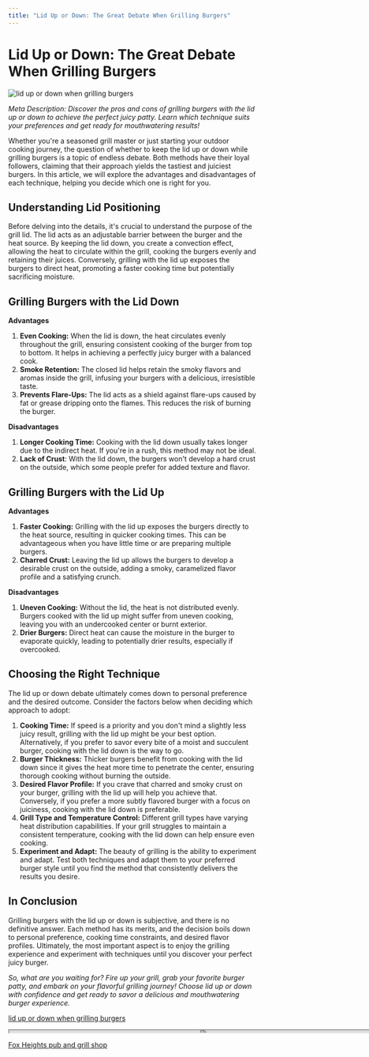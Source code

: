 ```yaml
---
title: "Lid Up or Down: The Great Debate When Grilling Burgers"
---
```

# **Lid Up or Down: The Great Debate When Grilling Burgers**


![lid up or down when grilling burgers](https://images.unsplash.com/photo-1544808208-727498b3df07?ixid=M3w0ODkxMTF8MHwxfHNlYXJjaHwxfHxsaWQlMjB1cCUyMG9yJTIwZG93biUyMHdoZW4lMjBncmlsbGluZyUyMGJ1cmdlcnN8ZW58MHx8fHwxNjkyODA0MzAwfDA&ixlib=rb-4.0.3&w=512&fit=max)

*Meta Description: Discover the pros and cons of grilling burgers with the lid up or down to achieve the perfect juicy patty. Learn which technique suits your preferences and get ready for mouthwatering results!*

Whether you're a seasoned grill master or just starting your outdoor cooking journey, the question of whether to keep the lid up or down while grilling burgers is a topic of endless debate. Both methods have their loyal followers, claiming that their approach yields the tastiest and juiciest burgers. In this article, we will explore the advantages and disadvantages of each technique, helping you decide which one is right for you.

## Understanding Lid Positioning

Before delving into the details, it's crucial to understand the purpose of the grill lid. The lid acts as an adjustable barrier between the burger and the heat source. By keeping the lid down, you create a convection effect, allowing the heat to circulate within the grill, cooking the burgers evenly and retaining their juices. Conversely, grilling with the lid up exposes the burgers to direct heat, promoting a faster cooking time but potentially sacrificing moisture.

## Grilling Burgers with the Lid Down

**Advantages**

1. **Even Cooking:** When the lid is down, the heat circulates evenly throughout the grill, ensuring consistent cooking of the burger from top to bottom. It helps in achieving a perfectly juicy burger with a balanced cook.
2. **Smoke Retention:** The closed lid helps retain the smoky flavors and aromas inside the grill, infusing your burgers with a delicious, irresistible taste.
3. **Prevents Flare-Ups:** The lid acts as a shield against flare-ups caused by fat or grease dripping onto the flames. This reduces the risk of burning the burger.

**Disadvantages**

1. **Longer Cooking Time:** Cooking with the lid down usually takes longer due to the indirect heat. If you're in a rush, this method may not be ideal.
2. **Lack of Crust**: With the lid down, the burgers won't develop a hard crust on the outside, which some people prefer for added texture and flavor.

## Grilling Burgers with the Lid Up

**Advantages**

1. **Faster Cooking:** Grilling with the lid up exposes the burgers directly to the heat source, resulting in quicker cooking times. This can be advantageous when you have little time or are preparing multiple burgers.
2. **Charred Crust:** Leaving the lid up allows the burgers to develop a desirable crust on the outside, adding a smoky, caramelized flavor profile and a satisfying crunch.

**Disadvantages**

1. **Uneven Cooking:** Without the lid, the heat is not distributed evenly. Burgers cooked with the lid up might suffer from uneven cooking, leaving you with an undercooked center or burnt exterior.
2. **Drier Burgers:** Direct heat can cause the moisture in the burger to evaporate quickly, leading to potentially drier results, especially if overcooked.

## Choosing the Right Technique

The lid up or down debate ultimately comes down to personal preference and the desired outcome. Consider the factors below when deciding which approach to adopt:

1. **Cooking Time:** If speed is a priority and you don't mind a slightly less juicy result, grilling with the lid up might be your best option. Alternatively, if you prefer to savor every bite of a moist and succulent burger, cooking with the lid down is the way to go.
2. **Burger Thickness:** Thicker burgers benefit from cooking with the lid down since it gives the heat more time to penetrate the center, ensuring thorough cooking without burning the outside.
3. **Desired Flavor Profile:** If you crave that charred and smoky crust on your burger, grilling with the lid up will help you achieve that. Conversely, if you prefer a more subtly flavored burger with a focus on juiciness, cooking with the lid down is preferable.
4. **Grill Type and Temperature Control:** Different grill types have varying heat distribution capabilities. If your grill struggles to maintain a consistent temperature, cooking with the lid down can help ensure even cooking.
5. **Experiment and Adapt:** The beauty of grilling is the ability to experiment and adapt. Test both techniques and adapt them to your preferred burger style until you find the method that consistently delivers the results you desire.

## In Conclusion

Grilling burgers with the lid up or down is subjective, and there is no definitive answer. Each method has its merits, and the decision boils down to personal preference, cooking time constraints, and desired flavor profiles. Ultimately, the most important aspect is to enjoy the grilling experience and experiment with techniques until you discover your perfect juicy burger.

*So, what are you waiting for? Fire up your grill, grab your favorite burger patty, and embark on your flavorful grilling journey! Choose lid up or down with confidence and get ready to savor a delicious and mouthwatering burger experience.*

[lid up or down when grilling burgers](https://foxheightspubandgrill.com/post/lid-up-or-down-when-grilling-burgers)

<iframe src='https://foxheightspubandgrill.com/post/lid-up-or-down-when-grilling-burgers' width='800' height='5'></iframe>

[Fox Heights pub and grill shop](https://foxheightspubandgrill.com/tools/sitemap)